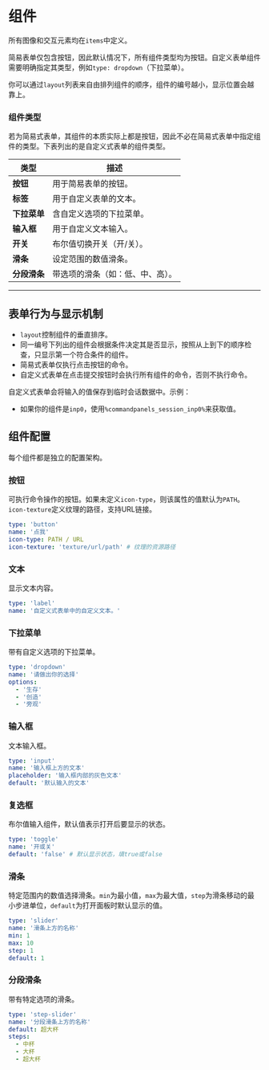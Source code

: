 # 组件

所有图像和交互元素均在`items`中定义。

简易表单仅包含按钮，因此默认情况下，所有组件类型均为按钮。自定义表单组件需要明确指定其类型，例如`type: dropdown`（下拉菜单）。

你可以通过`layout`列表来自由排列组件的顺序，组件的编号越小，显示位置会越靠上。

### 组件类型

若为简易式表单，其组件的本质实际上都是按钮，因此不必在简易式表单中指定组件的类型。下表列出的是自定义式表单的组件类型。

| 类型       | 描述               |
|----------|------------------|
| **按钮**   | 用于简易表单的按钮。       |
| **标签**   | 用于自定义表单的文本。      |
| **下拉菜单** | 含自定义选项的下拉菜单。     |
| **输入框**  | 用于自定义文本输入。       |
| **开关**   | 布尔值切换开关（开/关）。    |
| **滑条**   | 设定范围的数值滑条。       |
| **分段滑条** | 带选项的滑条（如：低、中、高）。 |

------

## 表单行为与显示机制

- `layout`控制组件的垂直排序。
- 同一编号下列出的组件会根据条件决定其是否显示，按照从上到下的顺序检查，只显示第一个符合条件的组件。
- 简易式表单仅执行点击按钮的命令。
- 自定义式表单在点击提交按钮时会执行所有组件的命令，否则不执行命令。

自定义式表单会将输入的值保存到临时会话数据中。示例：

- 如果你的组件是`inp0`，使用`%commandpanels_session_inp0%`来获取值。

## 组件配置

每个组件都是独立的配置架构。

### 按钮

可执行命令操作的按钮。如果未定义`icon-type`，则该属性的值默认为`PATH`。`icon-texture`定义纹理的路径，支持URL链接。

```yaml
type: 'button'
name: '点我'
icon-type: PATH / URL
icon-texture: 'texture/url/path' # 纹理的资源路径
```

### 文本

显示文本内容。

```yaml
type: 'label'
name: '自定义式表单中的自定义文本。'
```

### 下拉菜单

带有自定义选项的下拉菜单。

```yaml
type: 'dropdown'
name: '请做出你的选择'
options:
  - '生存'
  - '创造'
  - '旁观'
```

### 输入框

文本输入框。

```yaml
type: 'input'
name: '输入框上方的文本'
placeholder: '输入框内部的灰色文本'
default: '默认输入的文本'
```

### 复选框

布尔值输入组件，默认值表示打开后要显示的状态。

```yaml
type: 'toggle'
name: '开或关'
default: 'false' # 默认显示状态，填true或false
```

### 滑条

特定范围内的数值选择滑条。`min`为最小值，`max`为最大值，`step`为滑条移动的最小步进单位，`default`为打开面板时默认显示的值。

```yaml
type: 'slider'
name: '滑条上方的名称'
min: 1
max: 10
step: 1
default: 1
```

### 分段滑条

带有特定选项的滑条。

```yaml
type: 'step-slider'
name: '分段滑条上方的名称'
default: 超大杯
steps:
  - 中杯
  - 大杯
  - 超大杯
```